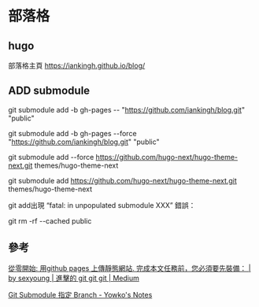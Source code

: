 # 部落格

## hugo

部落格主頁
https://iankingh.github.io/blog/

## ADD submodule

git submodule add -b gh-pages -- "https://github.com/iankingh/blog.git" "public"

git submodule add -b gh-pages --force "https://github.com/iankingh/blog.git" "public"


git submodule add --force https://github.com/hugo-next/hugo-theme-next.git themes/hugo-theme-next

git submodule add https://github.com/hugo-next/hugo-theme-next.git themes/hugo-theme-next

git add出現 “fatal: in unpopulated submodule XXX” 錯誤：

git rm -rf --cached public



## 參考

[從零開始: 用github pages 上傳靜態網站. 完成本文任務前，您必須要先裝備： | by sexyoung | 進擊的 git git git | Medium](https://medium.com/進擊的-git-git-git/從零開始-用github-pages-上傳靜態網站-fa2ae83e6276)

[Git Submodule 指定 Branch - Yowko's Notes](https://blog.yowko.com/git-submodule-specific-branch/)